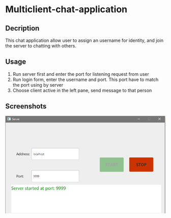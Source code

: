 # Multiclient-chat-application
## Decription
This chat application allow user to assign an username for identity, and join the server to chatting with others.
## Usage
1. Run server first and enter the port for listening request from user
2. Run login form, enter the username and port. This port have to match the port using by server
3. Choose client active in the left pane, send message to that person
## Screenshots
![server-view](./screenshots/server-view.png)
